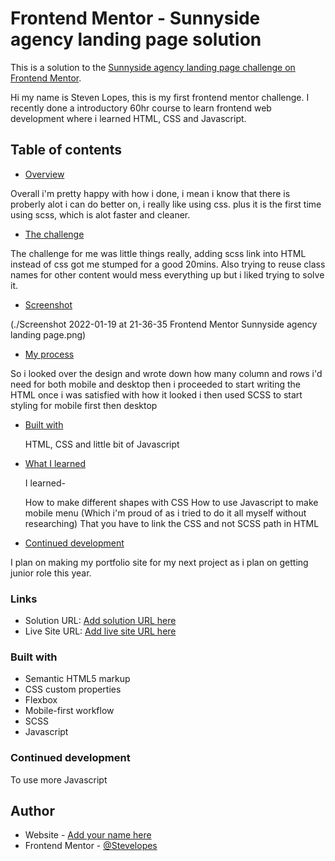 # Frontend Mentor - Sunnyside agency landing page solution

This is a solution to the [Sunnyside agency landing page challenge on Frontend Mentor](https://www.frontendmentor.io/challenges/sunnyside-agency-landing-page-7yVs3B6ef). 


Hi my name is Steven Lopes, this is my first frontend mentor challenge. I recently done a introductory 60hr course to learn frontend web development where i learned HTML, CSS and Javascript.
## Table of contents

- [Overview](#overview)

Overall i'm pretty happy with how i done, i mean i know that there is proberly alot i can do better on, i really like using css. plus it is the first time using scss, which is alot faster and cleaner.

- [The challenge](#the-challenge)

The challenge for me was little things really, adding scss link into HTML instead of css got me stumped for a good 20mins. 
Also trying to reuse class names for other content would mess everything up but i liked trying to solve it.

- [Screenshot](#screenshot)

(./Screenshot 2022-01-19 at 21-36-35 Frontend Mentor Sunnyside agency landing page.png)

- [My process](#my-process)

So i looked over the design and wrote down how many column and rows i'd need for both mobile and desktop then i proceeded to start writing the HTML once i was satisfied with how it looked i then used SCSS to start styling for mobile first then desktop

- [Built with](#built-with)

  HTML, CSS and little bit of Javascript

- [What I learned](#what-i-learned)

  I learned-
  
  How to make different shapes with CSS
  How to use Javascript to make mobile menu (Which i'm proud of as i tried to do it all myself without researching)
  That you have to link the CSS and not SCSS path in HTML

- [Continued development](#continued-development)

I plan on making my portfolio site for my next project as i plan on getting junior role this year.

### Links

- Solution URL: [Add solution URL here](https://github.com/Stevelopes/sunnyside-agency-landing-page-main)
- Live Site URL: [Add live site URL here](https://stevelopes.github.io/sunnyside-agency-landing-page-main/)

### Built with

- Semantic HTML5 markup
- CSS custom properties
- Flexbox
- Mobile-first workflow
- SCSS
- Javascript


### Continued development

To use more Javascript

## Author

- Website - [Add your name here](https://github.com/Stevelopes)
- Frontend Mentor - [@Stevelopes](https://www.frontendmentor.io/profile/Stevelopes)
